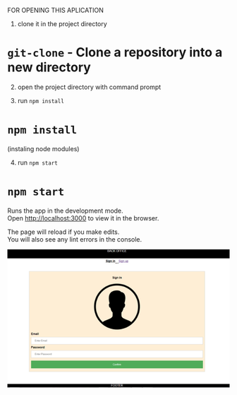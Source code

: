 FOR OPENING THIS APLICATION

1. clone it in the project directory
# `git-clone` - Clone a repository into a new directory

2. open the project directory with command prompt

3. run `npm install` 
# `npm install` 

(instaling node modules)

4. run `npm start`
# `npm start`

Runs the app in the development mode.<br>
Open [http://localhost:3000](http://localhost:3000) to view it in the browser.

The page will reload if you make edits.<br>
You will also see any lint errors in the console.



![Screenshot](Screenshot.png)
